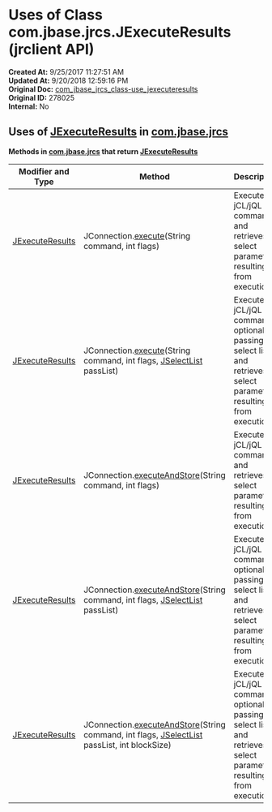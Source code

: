 # Uses of Class com.jbase.jrcs.JExecuteResults (jrclient   API)

**Created At:** 9/25/2017 11:27:51 AM  
**Updated At:** 9/20/2018 12:59:16 PM  
**Original Doc:** [com_jbase_jrcs_class-use_jexecuteresults](https://docs.jbase.com/39245-class-use/com_jbase_jrcs_class-use_jexecuteresults)  
**Original ID:** 278025  
**Internal:** No  

## Uses of [JExecuteResults](./../../jexecuteresults-jrclient-api "class in com.jbase.jrcs") in [com.jbase.jrcs](./../../com.jbase.jrcs-jrclient-api)

**Methods in [com.jbase.jrcs](./../../com.jbase.jrcs-jrclient-api) that return [JExecuteResults](./../../jexecuteresults-jrclient-api "class in com.jbase.jrcs")**

| Modifier and Type | Method | Description |
| --- | --- | --- |
| [JExecuteResults](./../../jexecuteresults-jrclient-api "class in com.jbase.jrcs") | JConnection.[execute](./../../jconnection-jrclient-api#execute-java.lang)(String command, int flags) | Executes a jCL/jQL command and retrieves select parameters resulting from execution |
| [JExecuteResults](./../../jexecuteresults-jrclient-api "class in com.jbase.jrcs") | JConnection.[execute](./../../jconnection-jrclient-api#execute-java.lang.String-int-com.jbase.jrcs)(String command, int flags, [JSelectList](./../../jselectlist-jrclient-api "class in com.jbase.jrcs") passList) | Executes a jCL/jQL command optionally passing it a select list and retrieves select parameters resulting from execution |
| [JExecuteResults](./../../jexecuteresults-jrclient-api "class in com.jbase.jrcs") | JConnection.[executeAndStore](./../../jconnection-jrclient-api#executeAndStore-java.lang)(String command, int flags) | Executes a jCL/jQL command and retrieves select parameters resulting from execution. |
| [JExecuteResults](./../../jexecuteresults-jrclient-api "class in com.jbase.jrcs") | JConnection.[executeAndStore](./../../jconnection-jrclient-api#executeAndStore-java.lang.String-int-com.jbase.jrcs)(String command, int flags, [JSelectList](./../../jselectlist-jrclient-api "class in com.jbase.jrcs") passList) | Executes a jCL/jQL command optionally passing it a select list and retrieves select parameters resulting from execution. |
| [JExecuteResults](./../../jexecuteresults-jrclient-api "class in com.jbase.jrcs") | JConnection.[executeAndStore](./../../jconnection-jrclient-api#executeAndStore-java.lang.String-int-com.jbase.jrcs)(String command, int flags, [JSelectList](./../../jselectlist-jrclient-api "class in com.jbase.jrcs") passList, int blockSize) | Executes a jCL/jQL command optionally passing it a select list and retrieves select parameters resulting from execution. |
